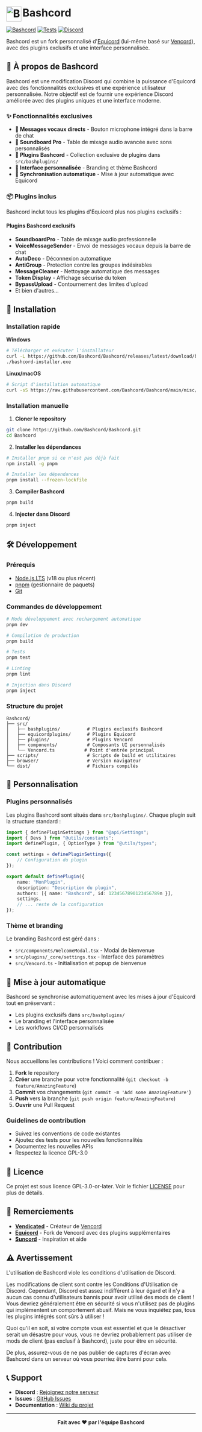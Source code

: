 # [<img src="./browser/icon.png" width="40" align="left" alt="Bashcord">](https://github.com/Bashcord/Bashcord) Bashcord

[![Bashcord](https://img.shields.io/badge/Bashcord-blue?style=flat)](https://github.com/Bashcord/Bashcord)
[![Tests](https://github.com/Bashcord/Bashcord/actions/workflows/test.yml/badge.svg?branch=main)](https://github.com/Bashcord/Bashcord/actions/workflows/test.yml)
[![Discord](https://img.shields.io/discord/1173279886065029291.svg?color=768AD4&label=Discord&logo=discord&logoColor=white)](https://discord.gg/bashcord)

Bashcord est un fork personnalisé d'[Equicord](https://github.com/Equicord/Equicord) (lui-même basé sur [Vencord](https://github.com/Vendicated/Vencord)), avec des plugins exclusifs et une interface personnalisée.

## 🎯 À propos de Bashcord

Bashcord est une modification Discord qui combine la puissance d'Equicord avec des fonctionnalités exclusives et une expérience utilisateur personnalisée. Notre objectif est de fournir une expérience Discord améliorée avec des plugins uniques et une interface moderne.

### ✨ Fonctionnalités exclusives

- **🎤 Messages vocaux directs** - Bouton microphone intégré dans la barre de chat
- **🎵 Soundboard Pro** - Table de mixage audio avancée avec sons personnalisés
- **🔧 Plugins Bashcord** - Collection exclusive de plugins dans `src/bashplugins/`
- **🎨 Interface personnalisée** - Branding et thème Bashcord
- **🔄 Synchronisation automatique** - Mise à jour automatique avec Equicord

### 📦 Plugins inclus

Bashcord inclut tous les plugins d'Equicord plus nos plugins exclusifs :

#### Plugins Bashcord exclusifs
- **SoundboardPro** - Table de mixage audio professionnelle
- **VoiceMessageSender** - Envoi de messages vocaux depuis la barre de chat
- **AutoDeco** - Déconnexion automatique
- **AntiGroup** - Protection contre les groupes indésirables
- **MessageCleaner** - Nettoyage automatique des messages
- **Token Display** - Affichage sécurisé du token
- **BypassUpload** - Contournement des limites d'upload
- Et bien d'autres...

## 🚀 Installation

### Installation rapide

**Windows**
```bash
# Télécharger et exécuter l'installateur
curl -L https://github.com/Bashcord/Bashcord/releases/latest/download/bashcord-installer.exe -o bashcord-installer.exe
./bashcord-installer.exe
```

**Linux/macOS**
```bash
# Script d'installation automatique
curl -sS https://raw.githubusercontent.com/Bashcord/Bashcord/main/misc/install.sh | bash
```

### Installation manuelle

1. **Cloner le repository**
```bash
git clone https://github.com/Bashcord/Bashcord.git
cd Bashcord
```

2. **Installer les dépendances**
```bash
# Installer pnpm si ce n'est pas déjà fait
npm install -g pnpm

# Installer les dépendances
pnpm install --frozen-lockfile
```

3. **Compiler Bashcord**
```bash
pnpm build
```

4. **Injecter dans Discord**
```bash
pnpm inject
```

## 🛠️ Développement

### Prérequis
- [Node.js LTS](https://nodejs.org/) (v18 ou plus récent)
- [pnpm](https://pnpm.io/) (gestionnaire de paquets)
- [Git](https://git-scm.com/)

### Commandes de développement

```bash
# Mode développement avec rechargement automatique
pnpm dev

# Compilation de production
pnpm build

# Tests
pnpm test

# Linting
pnpm lint

# Injection dans Discord
pnpm inject
```

### Structure du projet

```
Bashcord/
├── src/
│   ├── bashplugins/          # Plugins exclusifs Bashcord
│   ├── equicordplugins/      # Plugins Equicord
│   ├── plugins/              # Plugins Vencord
│   ├── components/           # Composants UI personnalisés
│   └── Vencord.ts           # Point d'entrée principal
├── scripts/                  # Scripts de build et utilitaires
├── browser/                  # Version navigateur
└── dist/                     # Fichiers compilés
```

## 🎨 Personnalisation

### Plugins personnalisés

Les plugins Bashcord sont situés dans `src/bashplugins/`. Chaque plugin suit la structure standard :

```typescript
import { definePluginSettings } from "@api/Settings";
import { Devs } from "@utils/constants";
import definePlugin, { OptionType } from "@utils/types";

const settings = definePluginSettings({
    // Configuration du plugin
});

export default definePlugin({
    name: "MonPlugin",
    description: "Description du plugin",
    authors: [{ name: "Bashcord", id: 1234567890123456789n }],
    settings,
    // ... reste de la configuration
});
```

### Thème et branding

Le branding Bashcord est géré dans :
- `src/components/WelcomeModal.tsx` - Modal de bienvenue
- `src/plugins/_core/settings.tsx` - Interface des paramètres
- `src/Vencord.ts` - Initialisation et popup de bienvenue

## 🔄 Mise à jour automatique

Bashcord se synchronise automatiquement avec les mises à jour d'Equicord tout en préservant :
- Les plugins exclusifs dans `src/bashplugins/`
- Le branding et l'interface personnalisée
- Les workflows CI/CD personnalisés

## 🤝 Contribution

Nous accueillons les contributions ! Voici comment contribuer :

1. **Fork** le repository
2. **Créer** une branche pour votre fonctionnalité (`git checkout -b feature/AmazingFeature`)
3. **Commit** vos changements (`git commit -m 'Add some AmazingFeature'`)
4. **Push** vers la branche (`git push origin feature/AmazingFeature`)
5. **Ouvrir** une Pull Request

### Guidelines de contribution

- Suivez les conventions de code existantes
- Ajoutez des tests pour les nouvelles fonctionnalités
- Documentez les nouvelles APIs
- Respectez la licence GPL-3.0

## 📄 Licence

Ce projet est sous licence GPL-3.0-or-later. Voir le fichier [LICENSE](LICENSE) pour plus de détails.

## 🙏 Remerciements

- **[Vendicated](https://github.com/Vendicated)** - Créateur de [Vencord](https://github.com/Vendicated/Vencord)
- **[Equicord](https://github.com/Equicord)** - Fork de Vencord avec des plugins supplémentaires
- **[Suncord](https://github.com/verticalsync/Suncord)** - Inspiration et aide

## ⚠️ Avertissement

L'utilisation de Bashcord viole les conditions d'utilisation de Discord.

Les modifications de client sont contre les Conditions d'Utilisation de Discord. Cependant, Discord est assez indifférent à leur égard et il n'y a aucun cas connu d'utilisateurs bannis pour avoir utilisé des mods de client ! Vous devriez généralement être en sécurité si vous n'utilisez pas de plugins qui implémentent un comportement abusif. Mais ne vous inquiétez pas, tous les plugins intégrés sont sûrs à utiliser !

Quoi qu'il en soit, si votre compte vous est essentiel et que le désactiver serait un désastre pour vous, vous ne devriez probablement pas utiliser de mods de client (pas exclusif à Bashcord), juste pour être en sécurité.

De plus, assurez-vous de ne pas publier de captures d'écran avec Bashcord dans un serveur où vous pourriez être banni pour cela.

## 📞 Support

- **Discord** : [Rejoignez notre serveur](https://discord.gg/bashcord)
- **Issues** : [GitHub Issues](https://github.com/Bashcord/Bashcord/issues)
- **Documentation** : [Wiki du projet](https://github.com/Bashcord/Bashcord/wiki)

---

<div align="center">
  <strong>Fait avec ❤️ par l'équipe Bashcord</strong>
</div>